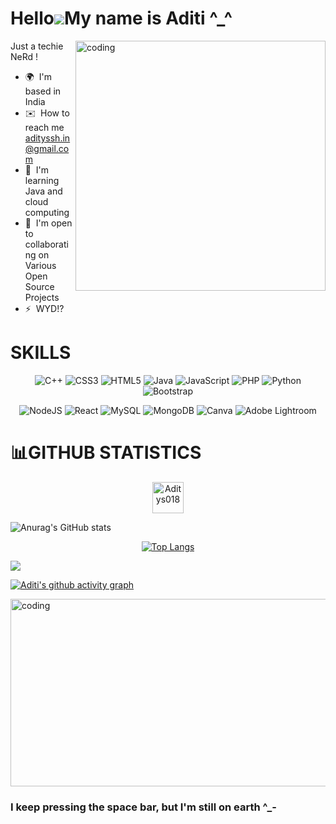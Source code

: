 
Hello![](https://user-images.githubusercontent.com/18350557/176309783-0785949b-9127-417c-8b55-ab5a4333674e.gif)My name is Aditi ^_^
=============================================================================================================================

<img align="right" alt="coding" width="400" src="https://user-images.githubusercontent.com/100122761/225121189-cc619cec-5f0b-40a3-9720-49c5ba17ea83.gif">


Just a techie NeRd !

*   🌍  I'm based in India
*   ✉️  How to reach me [adityssh.in@gmail.com](mailto:adityssh.in@gmail.com)
*   🧠  I'm learning Java and cloud computing
*   🤝  I'm open to collaborating on Various Open Source Projects
*   ⚡  WYD!?







<h1 align="left">SKILLS</h1>
<div align="center">
<p>

 ![C++](https://img.shields.io/badge/c++-%2300599C.svg?style=for-the-badge&logo=c%2B%2B&logoColor=white) 
 ![CSS3](https://img.shields.io/badge/css3-%231572B6.svg?style=for-the-badge&logo=css3&logoColor=white)
 ![HTML5](https://img.shields.io/badge/html5-%23E34F26.svg?style=for-the-badge&logo=html5&logoColor=white)
 ![Java](https://img.shields.io/badge/java-%23ED8B00.svg?style=for-the-badge&logo=java&logoColor=white)
 ![JavaScript](https://img.shields.io/badge/javascript-%23323330.svg?style=for-the-badge&logo=javascript&logoColor=%23F7DF1E)
 ![PHP](https://img.shields.io/badge/php-%23777BB4.svg?style=for-the-badge&logo=php&logoColor=white)
 ![Python](https://img.shields.io/badge/python-3670A0?style=for-the-badge&logo=python&logoColor=ffdd54)
 ![Bootstrap](https://img.shields.io/badge/bootstrap-%23563D7C.svg?style=for-the-badge&logo=bootstrap&logoColor=white)
 
 </p>
  
  </div>
 <div align="center">
<p>
  
 ![NodeJS](https://img.shields.io/badge/node.js-6DA55F?style=for-the-badge&logo=node.js&logoColor=white)
 ![React](https://img.shields.io/badge/react-%2320232a.svg?style=for-the-badge&logo=react&logoColor=%2361DAFB)
 ![MySQL](https://img.shields.io/badge/mysql-%2300f.svg?style=for-the-badge&logo=mysql&logoColor=white)
 ![MongoDB](https://img.shields.io/badge/MongoDB-%234ea94b.svg?style=for-the-badge&logo=mongodb&logoColor=white)
 ![Canva](https://img.shields.io/badge/Canva-%2300C4CC.svg?style=for-the-badge&logo=Canva&logoColor=white)
 ![Adobe Lightroom](https://img.shields.io/badge/Adobe%20Lightroom-31A8FF.svg?style=for-the-badge&logo=Adobe%20Lightroom&logoColor=white)
 
 </p>
 </div>

# 📊GITHUB STATISTICS
 
 <p align="center" margin="50cm"> <img src="https://komarev.com/ghpvc/?username=Aditys018&label=Profile%20views&color=0e75b6&style=flat" alt="Aditys018 "  height="50" length="40" /> </p>


<!-- <img align="right" alt="Top languages" width="300"  src="https://github-readme-stats.vercel.app/api/top-langs/?username=Aditys018&layout=compact)](https://github.com/anuraghazra/github-readme-stats">
 -->
![Anurag's GitHub stats](https://github-readme-stats.vercel.app/api?username=Aditys018&show_icons=true&theme=transparent)
  
   <a href="https://github.com/Aditys018/github-readme-stats"> 
  <div align="center">
       
![Top Langs](https://github-readme-stats.vercel.app/api/top-langs/?username=Aditys018&layout=compact&show_icons=true&bg_color=0d1117&hide_border=false)
 </div>
     </a>
 <img align="center" src="https://github-readme-streak-stats.herokuapp.com/?user=Aditys018&theme=tokyonight&hide_border=false"/>

[![Aditi's github activity graph](https://github-readme-activity-graph.vercel.app/graph?username=Aditys018&theme=tokyo-night)](https://github.com/Aditys018/github-readme-activity-graph)


<!-- ![](https://capsule-render.vercel.app/api?type=waving&height=100&width=300&section=footer) -->

<img align="center" alt="coding" width="1000" height="300" src="https://64.media.tumblr.com/83ab6d6c3e5e8a301c9537e24e9790f9/826a2514c6376f30-55/s1280x1920/e25d3e5edae3cdd4795c4308031b7196284f5ea2.gif">

<h3 text-align="center">I keep pressing the space bar, but I'm still on earth ^_-</h3>

